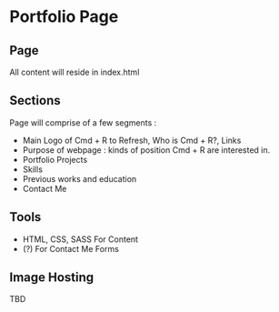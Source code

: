 # Portfolio Page

## Page

All content will reside in index.html

## Sections

Page will comprise of a few segments :
- Main Logo of Cmd + R to Refresh, Who is Cmd + R?, Links
- Purpose of webpage : kinds of position Cmd + R are interested in.
- Portfolio Projects
- Skills
- Previous works and education
- Contact Me

## Tools

- HTML, CSS, SASS For Content
- (?) For Contact Me Forms

## Image Hosting

TBD

